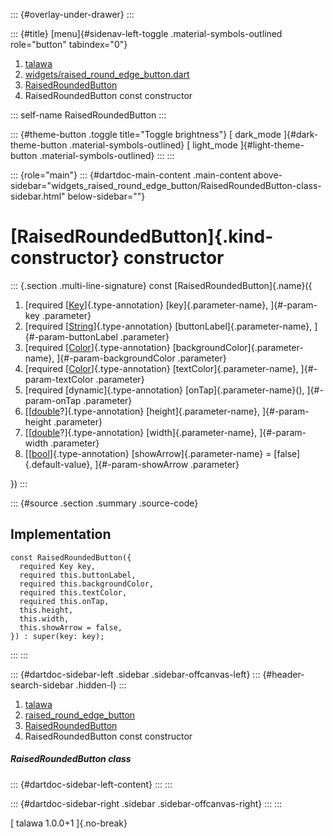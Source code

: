 ::: {#overlay-under-drawer}
:::

::: {#title}
[menu]{#sidenav-left-toggle .material-symbols-outlined role="button"
tabindex="0"}

1.  [talawa](../../index.html)
2.  [widgets/raised_round_edge_button.dart](../../widgets_raised_round_edge_button/)
3.  [RaisedRoundedButton](../../widgets_raised_round_edge_button/RaisedRoundedButton-class.html)
4.  RaisedRoundedButton const constructor

::: self-name
RaisedRoundedButton
:::

::: {#theme-button .toggle title="Toggle brightness"}
[ dark_mode ]{#dark-theme-button .material-symbols-outlined} [
light_mode ]{#light-theme-button .material-symbols-outlined}
:::
:::

::: {role="main"}
::: {#dartdoc-main-content .main-content above-sidebar="widgets_raised_round_edge_button/RaisedRoundedButton-class-sidebar.html" below-sidebar=""}
<div>

# [RaisedRoundedButton]{.kind-constructor} constructor

</div>

::: {.section .multi-line-signature}
const [RaisedRoundedButton]{.name}({

1.  [required
    [[Key](https://api.flutter.dev/flutter/foundation/Key-class.html)]{.type-annotation}
    [key]{.parameter-name}, ]{#-param-key .parameter}
2.  [required
    [[String](https://api.flutter.dev/flutter/dart-core/String-class.html)]{.type-annotation}
    [buttonLabel]{.parameter-name}, ]{#-param-buttonLabel .parameter}
3.  [required
    [[Color](https://api.flutter.dev/flutter/painting/Color-class.html)]{.type-annotation}
    [backgroundColor]{.parameter-name}, ]{#-param-backgroundColor
    .parameter}
4.  [required
    [[Color](https://api.flutter.dev/flutter/painting/Color-class.html)]{.type-annotation}
    [textColor]{.parameter-name}, ]{#-param-textColor .parameter}
5.  [required [dynamic]{.type-annotation} [onTap]{.parameter-name}(),
    ]{#-param-onTap .parameter}
6.  [[[double](https://api.flutter.dev/flutter/dart-core/double-class.html)?]{.type-annotation}
    [height]{.parameter-name}, ]{#-param-height .parameter}
7.  [[[double](https://api.flutter.dev/flutter/dart-core/double-class.html)?]{.type-annotation}
    [width]{.parameter-name}, ]{#-param-width .parameter}
8.  [[[bool](https://api.flutter.dev/flutter/dart-core/bool-class.html)]{.type-annotation}
    [showArrow]{.parameter-name} = [false]{.default-value},
    ]{#-param-showArrow .parameter}

})
:::

::: {#source .section .summary .source-code}
## Implementation

``` language-dart
const RaisedRoundedButton({
  required Key key,
  required this.buttonLabel,
  required this.backgroundColor,
  required this.textColor,
  required this.onTap,
  this.height,
  this.width,
  this.showArrow = false,
}) : super(key: key);
```
:::
:::

::: {#dartdoc-sidebar-left .sidebar .sidebar-offcanvas-left}
::: {#header-search-sidebar .hidden-l}
:::

1.  [talawa](../../index.html)
2.  [raised_round_edge_button](../../widgets_raised_round_edge_button/)
3.  [RaisedRoundedButton](../../widgets_raised_round_edge_button/RaisedRoundedButton-class.html)
4.  RaisedRoundedButton const constructor

##### RaisedRoundedButton class

::: {#dartdoc-sidebar-left-content}
:::
:::

::: {#dartdoc-sidebar-right .sidebar .sidebar-offcanvas-right}
:::
:::

[ talawa 1.0.0+1 ]{.no-break}
